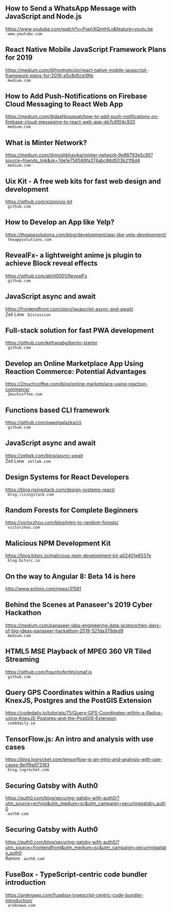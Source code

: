 ## How to Send a WhatsApp Message with JavaScript and Node.js  
https://www.youtube.com/watch?v=PxphXQmtHLo&feature=youtu.be  
 ` www.youtube.com`
  

## React Native Mobile JavaScript Framework Plans for 2019  
https://medium.com/@frontnetcoin/react-native-mobile-javascript-framework-plans-for-2019-e5c8d5ce19fe  
 ` medium.com`
  

## How to Add Push-Notifications on Firebase Cloud Messaging to React Web App  
https://medium.com/@dashbouquet/how-to-add-push-notifications-on-firebase-cloud-messaging-to-react-web-app-de7c6f04c920  
 ` medium.com`
  

## What is Minter Network?  
https://medium.com/@moshbhavika/minter-network-9e86793e5c95?source=friends_link&sk=7de1e756589fa374abc86d503b21f8d4  
 ` medium.com`
  

## Uix Kit - A free web kits for fast web design and development  
https://github.com/xizon/uix-kit  
 ` github.com`
  

## How to Develop an App like Yelp?  
https://theappsolutions.com/blog/development/app-like-yelp-development/  
 ` theappsolutions.com`
  

## RevealFx- a lightweight anime js plugin to achieve Block reveal effects  
https://github.com/akhil0001/RevealFx  
 ` github.com`
  

## JavaScript async and await  
https://frontendfront.com/story/javascript-async-and-await/  
Zell Liew ` Discussion`
  

## Full-stack solution for fast PWA development  
https://github.com/kefranabg/bento-starter  
 ` github.com`
  

## Develop an Online Marketplace App Using Reaction Commerce: Potential Advantages  
https://2muchcoffee.com/blog/online-marketplace-using-reaction-commerce/  
 ` 2muchcoffee.com`
  

## Functions based CLI framework  
https://github.com/pawelgalazka/cli  
 ` github.com`
  

## JavaScript async and await  
https://zellwk.com/blog/async-await  
Zell Liew ` zellwk.com`
  

## Design Systems for React Developers  
https://blog.risingstack.com/design-systems-react/  
 ` blog.risingstack.com`
  

## Random Forests for Complete Beginners  
https://victorzhou.com/blog/intro-to-random-forests/  
 ` victorzhou.com`
  

## Malicious NPM Development Kit  
https://blog.bitsrc.io/malicious-npm-development-kit-a02401e6537e  
 ` blog.bitsrc.io`
  

## On the way to Angular 8: Beta 14 is here  
http://www.echojs.com/news/31581  
 
  

## Behind the Scenes at Panaseer's 2019 Cyber Hackathon  
https://medium.com/panaseer-labs-engineering-data-science/two-days-of-big-ideas-panaseer-hackathon-2019-521da379ded9  
 ` medium.com`
  

## HTML5 MSE Playback of MPEG 360 VR Tiled Streaming  
https://github.com/fraunhoferhhi/omaf.js  
 ` github.com`
  

## Query GPS Coordinates within a Radius using KnexJS, Postgres and the PostGIS Extension  
https://codedaily.io/tutorials/75/Query-GPS-Coordinates-within-a-Radius-using-KnexJS-Postgres-and-the-PostGIS-Extension  
 ` codedaily.io`
  

## TensorFlow.js: An intro and analysis with use cases  
https://blog.logrocket.com/tensorflow-js-an-intro-and-analysis-with-use-cases-8e1f9a973183  
 ` blog.logrocket.com`
  

## Securing Gatsby with Auth0  
https://auth0.com/blog/securing-gatsby-with-auth0/?utm_source=echojs&utm_medium=sc&utm_campaign=securinggatsby_auth0  
 ` auth0.com`
  

## Securing Gatsby with Auth0  
https://auth0.com/blog/securing-gatsby-with-auth0/?utm_source=frontendfront&utm_medium=sc&utm_campaign=securinggatsby_auth0  
Ramiro ` auth0.com`
  

## FuseBox - TypeScript-centric code bundler introduction  
https://areknawo.com/fusebox-typescript-centric-code-bundler-introduction/  
 ` areknawo.com`
  


